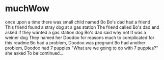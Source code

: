 # muchWow

once upon a time there was small child named Bo
Bo's dad had a friend
This friend found a stray dog at a gas station
The friend called Bo's dad and asked if they wanted a gas station dog
Bo's dad said why not 
It was a weiner dog 
They named her Doodoo for reasons much to complicated for this readme
Bo had a problem, Doodoo was pregnant 
Bo had another problem, Doodoo had 7 puppies 
"What are we going to do with 7 puppies?" she asked
To be continued...
